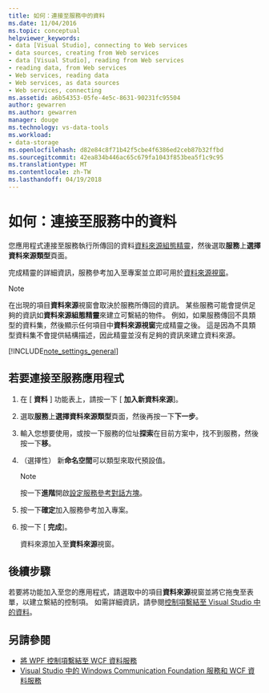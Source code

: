 ```yaml
---
title: 如何：連接至服務中的資料
ms.date: 11/04/2016
ms.topic: conceptual
helpviewer_keywords:
- data [Visual Studio], connecting to Web services
- data sources, creating from Web services
- data [Visual Studio], reading from Web services
- reading data, from Web services
- Web services, reading data
- Web services, as data sources
- Web services, connecting
ms.assetid: a6b54353-05fe-4e5c-8631-90231fc95504
author: gewarren
ms.author: gewarren
manager: douge
ms.technology: vs-data-tools
ms.workload:
- data-storage
ms.openlocfilehash: d82e84c8f71b42f5cbe4f6386ed2ceb87b32ffbd
ms.sourcegitcommit: 42ea834b446ac65c679fa1043f853bea5f1c9c95
ms.translationtype: MT
ms.contentlocale: zh-TW
ms.lasthandoff: 04/19/2018
---
```

# <a name="how-to-connect-to-data-in-a-service"></a>如何：連接至服務中的資料

您應用程式連接至服務執行所傳回的資料[資料來源組態精靈](../data-tools/media/data-source-configuration-wizard.png)，然後選取**服務**上**選擇資料來源類型**頁面。

完成精靈的詳細資訊，服務參考加入至專案並立即可用於[資料來源視窗](add-new-data-sources.md)。

> [!NOTE]
> 在出現的項目**資料來源**視窗會取決於服務所傳回的資訊。 某些服務可能會提供足夠的資訊如**資料來源組態精靈**來建立可繫結的物件。 例如，如果服務傳回不具類型的資料集，然後顯示任何項目中**資料來源視窗**完成精靈之後。 這是因為不具類型資料集不會提供結構描述，因此精靈並沒有足夠的資訊來建立資料來源。

[!INCLUDE[note_settings_general](../data-tools/includes/note_settings_general_md.md)]

## <a name="to-connect-your-application-to-a-service"></a>若要連接至服務應用程式

1.  在 [ **資料** ] 功能表上，請按一下 [ **加入新資料來源**]。

2.  選取**服務**上**選擇資料來源類型**頁面，然後再按一下**下一步**。

3.  輸入您想要使用，或按一下服務的位址**探索**在目前方案中，找不到服務，然後按一下**移**。

4.  （選擇性） 新**命名空間**可以類型來取代預設值。

    > [!NOTE]
    > 按一下**進階**開啟[設定服務參考對話方塊](../data-tools/configure-service-reference-dialog-box.md)。

5.  按一下**確定**加入服務參考加入專案。

6.  按一下 [ **完成**]。

     資料來源加入至**資料來源**視窗。

## <a name="next-steps"></a>後續步驟

若要將功能加入至您的應用程式，請選取中的項目**資料來源**視窗並將它拖曳至表單，以建立繫結的控制項。 如需詳細資訊，請參閱[控制項繫結至 Visual Studio 中的資料](../data-tools/bind-controls-to-data-in-visual-studio.md)。

## <a name="see-also"></a>另請參閱

- [將 WPF 控制項繫結至 WCF 資料服務](../data-tools/bind-wpf-controls-to-a-wcf-data-service.md)
- [Visual Studio 中的 Windows Communication Foundation 服務和 WCF 資料服務](../data-tools/windows-communication-foundation-services-and-wcf-data-services-in-visual-studio.md)